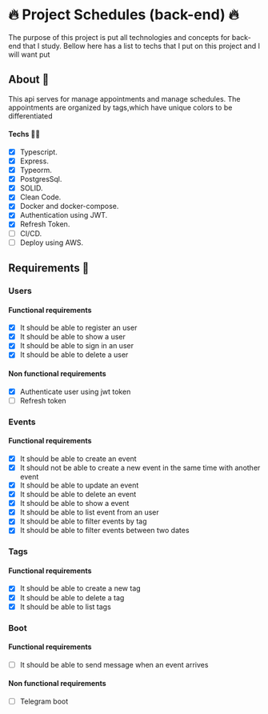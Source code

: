 # 🔥 Project Schedules (back-end) 🔥

The purpose of this project is put all technologies and concepts for back-end that I study. Bellow here has a list to techs that I put on this project and I will want put

## About 🤔

This api serves for manage appointments and manage schedules. The appointments are organized by tags,which have unique colors to be differentiated

#### Techs 🧑‍💻

- [x] Typescript.
- [x] Express.
- [x] Typeorm.
- [x] PostgresSql.
- [x] SOLID.
- [x] Clean Code.
- [x] Docker and docker-compose.
- [x] Authentication using JWT.
- [x] Refresh Token.
- [ ] CI/CD.
- [ ] Deploy using AWS.

## Requirements 👷

### Users

#### Functional requirements

- [x] It should be able to register an user
- [x] It should be able to show a user
- [x] It should be able to sign in an user
- [x] It should be able to delete a user

#### Non functional requirements

- [x] Authenticate user using jwt token
- [ ] Refresh token

### Events

#### Functional requirements

- [x] It should be able to create an event
- [x] It should not be able to create a new event in the same time with another event
- [x] It should be able to update an event
- [x] It should be able to delete an event
- [x] It should be able to show a event
- [x] It should be able to list event from an user
- [x] It should be able to filter events by tag
- [x] It should be able to filter events between two dates

### Tags

#### Functional requirements

- [x] It should be able to create a new tag
- [x] It should be able to delete a tag
- [x] It should be able to list tags

### Boot

#### Functional requirements

- [ ] It should be able to send message when an event arrives

#### Non functional requirements

- [ ] Telegram boot
